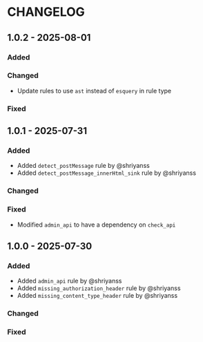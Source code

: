# CHANGELOG

## 1.0.2 - 2025-08-01

### Added

### Changed

- Update rules to use `ast` instead of `esquery` in rule type

### Fixed


## 1.0.1 - 2025-07-31

### Added

- Added `detect_postMessage` rule by @shriyanss
- Added `detect_postMessage_innerHtml_sink` rule by @shriyanss

### Changed

### Fixed

- Modified `admin_api` to have a dependency on `check_api`

## 1.0.0 - 2025-07-30

### Added

- Added `admin_api` rule by @shriyanss
- Added `missing_authorization_header` rule by @shriyanss
- Added `missing_content_type_header` rule by @shriyanss

### Changed

### Fixed

